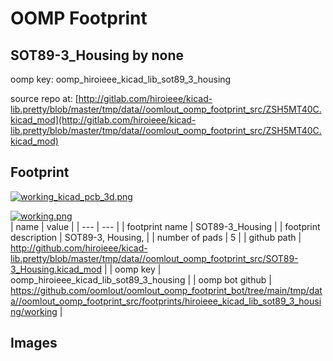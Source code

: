 # OOMP Footprint  
## SOT89-3_Housing  by none  
  
oomp key: oomp_hiroieee_kicad_lib_sot89_3_housing  
  
source repo at: [http://gitlab.com/hiroieee/kicad-lib.pretty/blob/master/tmp/data//oomlout_oomp_footprint_src/ZSH5MT40C.kicad_mod](http://gitlab.com/hiroieee/kicad-lib.pretty/blob/master/tmp/data//oomlout_oomp_footprint_src/ZSH5MT40C.kicad_mod)  
## Footprint  
  
[![working_kicad_pcb_3d.png](working_kicad_pcb_3d_600.png)](working_kicad_pcb_3d.png)  
  
[![working.png](working_600.png)](working.png)  
| name | value | 
| --- | --- | 
| footprint name | SOT89-3_Housing | 
| footprint description | SOT89-3, Housing, | 
| number of pads | 5 | 
| github path | http://github.com/hiroieee/kicad-lib.pretty/blob/master/tmp/data//oomlout_oomp_footprint_src/SOT89-3_Housing.kicad_mod | 
| oomp key | oomp_hiroieee_kicad_lib_sot89_3_housing | 
| oomp bot github | https://github.com/oomlout/oomlout_oomp_footprint_bot/tree/main/tmp/data//oomlout_oomp_footprint_src/footprints/hiroieee_kicad_lib_sot89_3_housing/working | 
## Images  
